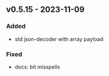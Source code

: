 ## v0.5.15 - 2023-11-09
### Added
* std json-decoder with array payload
### Fixed
* docs: bit misspells
